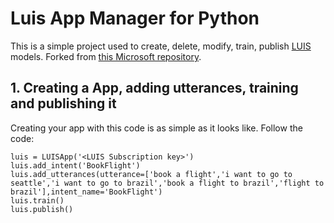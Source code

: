 # Luis App Manager for Python
This is a simple project used to create, delete, modify, train, publish [LUIS](luis.ai) models. Forked from [this Microsoft repository](https://github.com/Microsoft/LUIS-Samples/blob/master/documentation-samples/authoring-api-samples/python/add-utterances-3-6.py).

## 1. Creating a App, adding utterances, training and publishing it
Creating your app with this code is as simple as it looks like. Follow the code:
```
luis = LUISApp('<LUIS Subscription key>')
luis.add_intent('BookFlight')
luis.add_utterances(utterance=['book a flight','i want to go to seattle','i want to go to brazil','book a flight to brazil','flight to brazil'],intent_name='BookFlight')
luis.train()
luis.publish()
```
